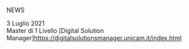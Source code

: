 NEWS

3 Luglio 2021 <br>
Master di 1 Livello [Digital Solution Manager]https://digitalsolutionsmanager.unicam.it/index.html
